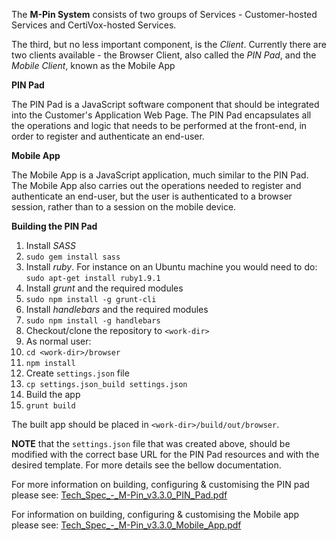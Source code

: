 The **M-Pin System** consists of two groups of Services - Customer-hosted Services and CertiVox-hosted Services.

The third, but no less important component, is the *Client*. Currently there are two clients available - the Browser Client, also called the *PIN Pad*, and the *Mobile Client*, known as the Mobile App

**PIN Pad**

The PIN Pad is a JavaScript software component that should be integrated into the Customer's Application Web Page. The PIN Pad encapsulates all the operations and logic that needs to be performed at the front-end, in order to register and authenticate an end-user.

**Mobile App**

The Mobile App is a JavaScript application, much similar to the PIN Pad. The Mobile App also carries out the operations needed to register and authenticate an end-user, but the user is authenticated to a browser session, rather than to a session on the mobile device.

**Building the PIN Pad**

1. Install *SASS*
  1. `sudo gem install sass`
  2. Install *ruby*. For instance on an Ubuntu machine you would need to do: `sudo apt-get install ruby1.9.1`
2. Install *grunt* and the required modules
  1. `sudo npm install -g grunt-cli`
3. Install *handlebars* and the required modules
  1. `sudo npm install -g handlebars`
4. Checkout/clone the repository to `<work-dir>`
5. As normal user:
  1. `cd <work-dir>/browser`
  2. `npm install`
6. Create `settings.json` file
  1. `cp settings.json_build settings.json`
7. Build the app
  1. `grunt build`

The built app should be placed in `<work-dir>/build/out/browser`.

**NOTE** that the `settings.json` file that was created above, should be modified with the correct base URL for the PIN Pad resources and with the desired template. For more details see the bellow documentation.

For more information on building, configuring & customising the PIN pad please see: [Tech_Spec_-_M-Pin_v3.3.0_PIN_Pad.pdf](/Tech_Spec_-_M-Pin_v3.3.0_PIN_Pad.pdf)

For information on building, configuring & customising the Mobile app please see: [Tech_Spec_-_M-Pin_v3.3.0_Mobile_App.pdf](/Tech_Spec_-_M-Pin_v3.3.0_Mobile_App.pdf)
